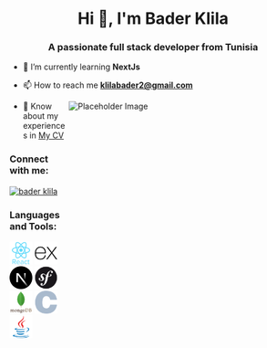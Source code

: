 <h1 align="center">Hi 👋, I'm Bader Klila</h1>
<h3 align="center">A passionate full stack developer from Tunisia</h3>

- 🌱 I’m currently learning **NextJs**

- 📫 How to reach me **klilabader2@gmail.com**
<img src="https://media2.giphy.com/media/HzPtbOKyBoBFsK4hyc/giphy.gif?cid=ecf05e47fkxho92qiup96ixo5pd4r5u4yfhk5vwwh60tlk72&ep=v1_gifs_search&rid=giphy.gif&ct=g" alt="Placeholder Image" align="right" width="400" height="400">

- 📄 Know about my experiences in <a href="https://drive.google.com/file/d/1H6mk0qcxmYiXCEZZX6_9Wlb3_PPTkcPg/view?usp=sharing" target="blank" >My CV </a>

<h3 align="left">Connect with me:</h3>

<p align="left">
<a href="https://linkedin.com/in/bader klila" target="blank"><img align="center" src="https://raw.githubusercontent.com/rahuldkjain/github-profile-readme-generator/master/src/images/icons/Social/linked-in-alt.svg" alt="bader klila" height="30" width="40" /></a>
</p>

<h3 align="left">Languages and Tools:</h3>


<p align="left"  > 
    <img src="https://raw.githubusercontent.com/devicons/devicon/master/icons/react/react-original-wordmark.svg" alt="react" width="40" height="40"  /> 
    <img src="https://raw.githubusercontent.com/devicons/devicon/master/icons/express/express-original.svg" alt="Express.js" width="40" height="40" style="background-color: ##ffffff; ">
    <img src="https://raw.githubusercontent.com/devicons/devicon/master/icons/nextjs/nextjs-original.svg" alt="nextjs" width="40" height="40"/> 
    <img src="https://raw.githubusercontent.com/devicons/devicon/master/icons/symfony/symfony-original.svg" alt="Symfony" width="40" height="40">
    <img src="https://raw.githubusercontent.com/devicons/devicon/master/icons/mongodb/mongodb-original-wordmark.svg" alt="mongodb" width="40" height="40"/>
    <img src="https://raw.githubusercontent.com/devicons/devicon/master/icons/c/c-original.svg" alt="c" width="40" height="40"/>
    <img src="https://raw.githubusercontent.com/devicons/devicon/master/icons/java/java-original.svg" alt="java" width="40" height="40"/> 
  
</p>
